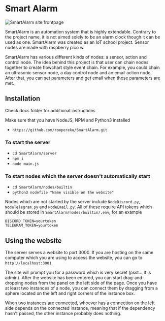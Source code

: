 # Smart Alarm
![SmartAlarm site frontpage](https://user-images.githubusercontent.com/72491928/212164460-19a65331-410b-4540-af55-65f44a509302.png)

SmartAlarm is an automation system that is highly extendable. Contrary to the project name, it is not aimed solely to be an alarm clock though it can be used as one. SmartAlarm was created as an IoT school project. Sensor nodes are made with raspberry pico w.

SmartAlarm has various different kinds of nodes: a sensor, action and control node. The idea behind this project is that user can chain nodes together to create flowchart style event chain. For example, you could chain an ultrasonic sensor node, a day control node and an email action node. After that, you can set parameters and get email when those parameters are met.

## Installation
Check docs folder for additional instructions

Make sure that you have NodeJS, NPM and Python3 installed
- `https://github.com/roopereku/SmartAlarm.git`

### To start the server
- `cd SmartAlarm/server`
- `npm i`
- `node main.js`

### To start nodes which the server doesn't automatically start
- `cd SmartAlarm/nodes/builtin`
- `python3 nodefile "Name visible on the website"`

Nodes which are not started by the server include `NodeDiscord.py`, `NodeTelegram.py` and `NodeEmail.py`.
All of these require API tokens which should be stored in `SmartAlarm/nodes/builtin/.env`, for an example
```
DISCORD_TOKEN=yourtoken
TELEGRAM_TOKEN=yourtoken
```

## Using the website
The server serves a website to port 3000. If you are hosting on the same computer which you are using to access the website, you can go to `http://localhost:3001`.

The site will prompt you for a password which is very secret (psst... It is admin). After the website has been entered, you can start drag-and-dropping nodes from the panel on the left side of the page. Once you have at least two instances of a node, you can connect them by dragging from a sphere located on the left and right corners of the instance box. 

When two instances are connected, whoever has a connection on the left side depends on the connected instance, meaning that if the dependency hasn't passed, the other instance probably does nothing.
